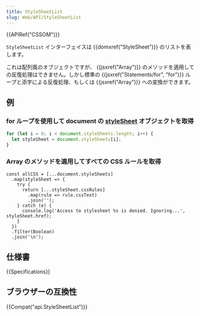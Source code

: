 ```yaml
---
title: StyleSheetList
slug: Web/API/StyleSheetList
---
```


{{APIRef("CSSOM")}}

`StyleSheetList` インターフェイスは {{domxref("StyleSheet")}} のリストを表します。

これは配列風のオブジェクトですが、 {{jsxref("Array")}} のメソッドを適用しての反復処理はできません。しかし標準の {{jsxref("Statements/for", "for")}} ループと添字による反復処理、もしくは {{jsxref("Array")}} への変換ができます。

## 例

### for ループを使用して document の [styleSheet](/ja/docs/Web/API/CSSStyleSheet) オブジェクトを取得

```js
for (let i = 0; i < document.styleSheets.length; i++) {
  let styleSheet = document.styleSheets[i];
}
```

### Array のメソッドを適用してすべての CSS ルールを取得

```
const allCSS = [...document.styleSheets]
  .map(styleSheet => {
    try {
      return [...styleSheet.cssRules]
        .map(rule => rule.cssText)
        .join('');
    } catch (e) {
      console.log('Access to stylesheet %s is denied. Ignoring...', styleSheet.href);
    }
  })
  .filter(Boolean)
  .join('\n');
```

## 仕様書

{{Specifications}}

## ブラウザーの互換性

{{Compat("api.StyleSheetList")}}
